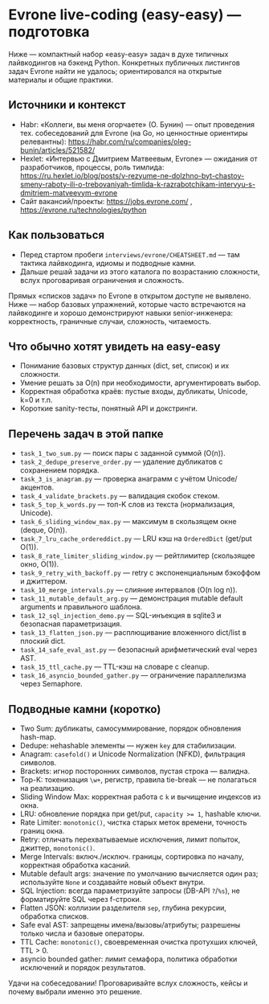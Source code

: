 # Evrone live-coding (easy-easy) — подготовка

Ниже — компактный набор «easy-easy» задач в духе типичных лайвкодингов на бэкенд Python. Конкретных публичных листингов задач Evrone найти не удалось; ориентировался на открытые материалы и общие практики.

## Источники и контекст
- Habr: «Коллеги, вы меня огорчаете» (О. Бунин) — опыт проведения тех. собеседований для Evrone (на Go, но ценностные ориентиры релевантны): https://habr.com/ru/companies/oleg-bunin/articles/521582/
- Hexlet: «Интервью с Дмитрием Матвеевым, Evrone» — ожидания от разработчиков, процессы, роль тимлида: https://ru.hexlet.io/blog/posts/v-rezyume-ne-dolzhno-byt-chastoy-smeny-raboty-ili-o-trebovaniyah-timlida-k-razrabotchikam-intervyu-s-dmitriem-matveevym-evrone
- Сайт вакансий/проекты: https://jobs.evrone.com/ , https://evrone.ru/technologies/python

## Как пользоваться
- Перед стартом пробеги `interviews/evrone/CHEATSHEET.md` — там тактика лайвкодинга, идиомы и подводные камни.
- Дальше решай задачи из этого каталога по возрастанию сложности, вслух проговаривая ограничения и сложность.

Прямых «списков задач» по Evrone в открытом доступе не выявлено. Ниже — набор базовых упражнений, которые часто встречаются на лайвкодинге и хорошо демонстрируют навыки senior-инженера: корректность, граничные случаи, сложность, читаемость.

## Что обычно хотят увидеть на easy-easy
- Понимание базовых структур данных (dict, set, список) и их сложности.
- Умение решать за O(n) при необходимости, аргументировать выбор.
- Корректная обработка краёв: пустые входы, дубликаты, Unicode, k=0 и т.п.
- Короткие sanity-тесты, понятный API и докстринги.

## Перечень задач в этой папке
- `task_1_two_sum.py` — поиск пары с заданной суммой (O(n)).
- `task_2_dedupe_preserve_order.py` — удаление дубликатов с сохранением порядка.
- `task_3_is_anagram.py` — проверка анаграмм с учётом Unicode/акцентов.
- `task_4_validate_brackets.py` — валидация скобок стеком.
- `task_5_top_k_words.py` — топ-K слов из текста (нормализация, Unicode).
- `task_6_sliding_window_max.py` — максимум в скользящем окне (deque, O(n)).
- `task_7_lru_cache_ordereddict.py` — LRU кэш на `OrderedDict` (get/put O(1)).
- `task_8_rate_limiter_sliding_window.py` — рейтлимитер (скользящее окно, O(1)).
- `task_9_retry_with_backoff.py` — retry с экспоненциальным бэкоффом и джиттером.
- `task_10_merge_intervals.py` — слияние интервалов (O(n log n)).
- `task_11_mutable_default_arg.py` — демонстрация mutable default arguments и правильного шаблона.
- `task_12_sql_injection_demo.py` — SQL-инъекция в sqlite3 и безопасная параметризация.
- `task_13_flatten_json.py` — расплющивание вложенного dict/list в плоский dict.
- `task_14_safe_eval_ast.py` — безопасный арифметический eval через AST.
- `task_15_ttl_cache.py` — TTL-кэш на словаре с cleanup.
- `task_16_asyncio_bounded_gather.py` — ограничение параллелизма через Semaphore.

## Подводные камни (коротко)
- Two Sum: дубликаты, самосуммирование, порядок обновления hash-map.
- Dedupe: неhashable элементы — нужен `key` для стабилизации.
- Anagram: `casefold()` и Unicode Normalization (NFKD), фильтрация символов.
- Brackets: игнор посторонних символов, пустая строка — валидна.
- Top-K: токенизация `\w+`, регистр, правила tie-break — не полагаться на реализацию.
- Sliding Window Max: корректная работа с `k` и вычищение индексов из окна.
- LRU: обновление порядка при get/put, `capacity >= 1`, hashable ключи.
- Rate Limiter: `monotonic()`, чистка старых меток времени, точность границ окна.
- Retry: отличать перехватываемые исключения, лимит попыток, джиттер, `monotonic()`.
- Merge Intervals: включ./исключ. границы, сортировка по началу, корректная обработка касаний.
- Mutable default args: значение по умолчанию вычисляется один раз; используйте `None` и создавайте новый объект внутри.
- SQL Injection: всегда параметризуйте запросы (DB-API `?`/`%s`), не форматируйте SQL через f-строки.
- Flatten JSON: коллизии разделителя `sep`, глубина рекурсии, обработка списков.
- Safe eval AST: запрещены имена/вызовы/атрибуты; разрешены только числа и базовые операторы.
- TTL Cache: `monotonic()`, своевременная очистка протухших ключей, TTL > 0.
- asyncio bounded gather: лимит семафора, политика обработки исключений и порядок результатов.

Удачи на собеседовании! Проговаривайте вслух сложность, кейсы и почему выбрали именно это решение.

